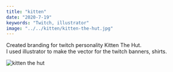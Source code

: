 ```yaml
---
title: "kitten"
date: "2020-7-19"
keywords: "Twitch, illustrator"
image: "../../kitten/kitten-the-hut.jpg"
---
```

Created branding for twitch personality Kitten The Hut.  
I used illustrator to make the vector for the twitch banners, shirts.  

![kitten the hut](../../kitten/kitten-the-hut.jpg)